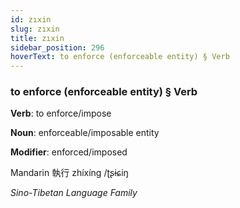 ```yaml
---
id: zıxin
slug: zıxin
title: zıxin
sidebar_position: 296
hoverText: to enforce (enforceable entity) § Verb
---
```


### to enforce (enforceable entity) § Verb

**Verb**: to enforce/impose

**Noun**: enforceable/imposable entity

**Modifier**: enforced/imposed

Mandarin 執行 zhíxíng /ʈʂɨɕiŋ

*Sino-Tibetan Language Family*